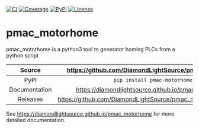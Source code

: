 [![CI](https://github.com/DiamondLightSource/pmac_motorhome/actions/workflows/ci.yml/badge.svg)](https://github.com/DiamondLightSource/pmac_motorhome/actions/workflows/ci.yml)
[![Coverage](https://codecov.io/gh/DiamondLightSource/pmac_motorhome/branch/main/graph/badge.svg)](https://codecov.io/gh/DiamondLightSource/pmac_motorhome)
[![PyPI](https://img.shields.io/pypi/v/pmac-motorhome.svg)](https://pypi.org/project/pmac-motorhome)
[![License](https://img.shields.io/badge/License-Apache%202.0-blue.svg)](https://www.apache.org/licenses/LICENSE-2.0)

# pmac_motorhome

pmac_motorhome is a python3 tool to generator homing PLCs from a python script

Source          | <https://github.com/DiamondLightSource/pmac_motorhome>
:---:           | :---:
PyPI            | `pip install pmac-motorhome`
Documentation   | <https://diamondlightsource.github.io/pmac_motorhome>
Releases        | <https://github.com/DiamondLightSource/pmac_motorhome/releases>

<!-- README only content. Anything below this line won't be included in index.md -->

See https://diamondlightsource.github.io/pmac_motorhome for more detailed documentation.
